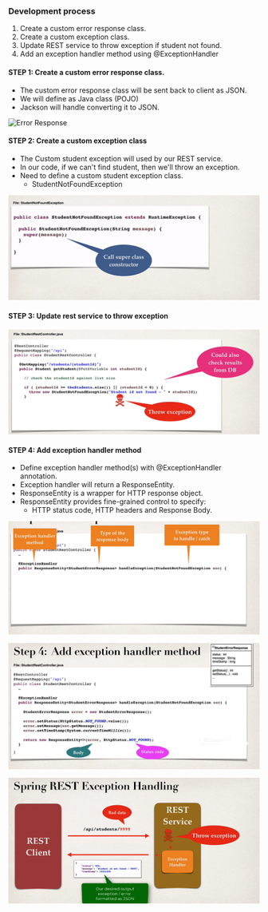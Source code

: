 ### Development process

1. Create a custom error response class.
2. Create a custom exception class.
3. Update REST service to throw exception if student not found.
4. Add an exception handler method using @ExceptionHandler


#### STEP 1: Create a custom error response class.

* The custom error response class will be sent back to client as JSON.
* We will define as Java class (POJO)
* Jackson will handle converting it to JSON.

![Error Response](assets/error_response.png)


#### STEP 2: Create a custom exception class

* The Custom student exception will used by our REST service.
* In our code, if we can't find student, then we'll throw an exception.
* Need to define a custom student exception class.
  * StudentNotFoundException

![Custom Exception](../assets/custom_exception.png)

#### STEP 3: Update rest service to throw exception

![Rest Exception](../assets/update_rest_exception.png)

#### STEP 4: Add exception handler method

* Define exception handler method(s) with @ExceptionHandler annotation.
* Exception handler will return a ResponseEntity.
* ResponseEntity is a wrapper for HTTP response object.
* ResponseEntity provides fine-grained control to specify:
  * HTTP status code, HTTP headers and Response Body.

![ExceptionHandler method 1](../assets/exceptionHandlerMethod1.png)

![ExceptionHandler method 2](../assets/exceptionHandlerMethod2.png)

![ExceptionHandler method 3](../assets/exceptionHandlerMethod3.png)

